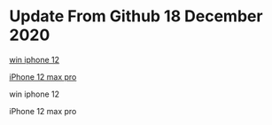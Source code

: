 # Update From Github 18 December 2020

[win iphone 12](https://apple.breezyclothingco.com)

[iPhone 12 max pro](https://sites.google.com/view/21enohpi/home)
      
win iphone 12

iPhone 12 max pro
